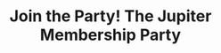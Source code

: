---
description: Join the party and get exclusive content.
link: https://www.jupiter.party/
shortname: jupiter.party-oh
title: Join the Party! The Jupiter Membership Party
---